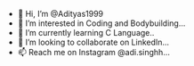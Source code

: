 - 👋 Hi, I’m @Adityas1999
- 👀 I’m interested in Coding and Bodybuilding...
- 🌱 I’m currently learning C Language..
- 💞️ I’m looking to collaborate on LinkedIn...
- 📫 Reach me on Instagram @adi.singhh...

<!---
Adityas1999/Adityas1999 is a ✨ special ✨ repository because its `README.md` (this file) appears on your GitHub profile.
You can click the Preview link to take a look at your changes.
--->
